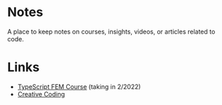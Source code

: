 # Notes

A place to keep notes on courses, insights, videos, or articles related to code.

# Links

- [TypeScript FEM Course](https://www.typescript-training.com/course/fundamentals-v3/02-hello-typescript/) (taking in 2/2022)
- [Creative Coding](./CreativeCoding.md)
